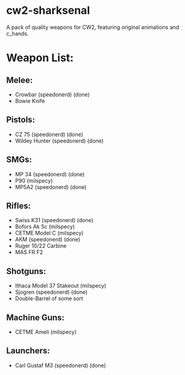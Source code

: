 # cw2-sharksenal

A pack of quality weapons for CW2, featuring original animations and c_hands.

# Weapon List:

## Melee:
- Crowbar (speedonerd) (done)
- Bowie Knife

## Pistols:
- CZ 75 (speedonerd) (done)
- Wildey Hunter (speedonerd) (done)

## SMGs:
- MP 34 (speedonerd) (done)
- P90 (milspecy)
- MP5A2 (speedonerd) (done)

## Rifles:
- Swiss K31 (speedonerd) (done)
- Bofors Ak 5c (milspecy)
- CETME Model C (milspecy)
- AKM (speedonerd) (done)
- Ruger 10/22 Carbine
- MAS FR F2

## Shotguns:
- Ithaca Model 37 Stakeout (milspecy)
- Sjogren (speedonerd) (done)
- Double-Barrel of some sort

## Machine Guns:
- CETME Ameli (milspecy)

## Launchers:
- Carl Gustaf M3 (speedonerd) (done)